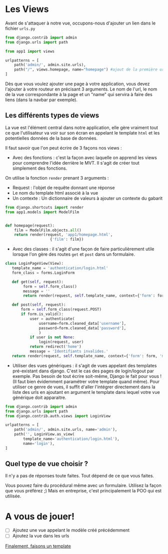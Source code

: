 # Les Views

Avant de s'attaquer à notre vue, occupons-nous d'ajouter un lien dans le fichier `urls.py`

````python
from django.contrib import admin
from django.urls import path

from app1 import views

urlpatterns = [
    path('admin/', admin.site.urls),
    path("/", views.homepage, name="homepage") #ajout de la première url
]
````

Dès que vous voulez ajouter une page à votre application, vous devez l'ajouter à votre routeur en précisant 3 arguments. Le nom de l'url, le nom de la vue correspondante à la page et un "name" qui servira à faire des liens (dans la navbar par exemple).

## Les différents types de views

La vue est l'élément central dans notre application, elle gère vraiment tout ce que l'utilisateur va voir sur son écran en appelant le template `html` et les potentielles données de la base de données.

Il faut savoir que l'on peut écrire de 3 façons nos views : 

* Avec des fonctions : c'est la façon avec laquelle on apprend les views pour comprendre l'idée derrière le MVT. Il s'agit de créer tout simplement des fonctions. 

On utilise la fonction `render` prenant 3 arguments :
  * Request : l'objet de requête donnant une réponse
  * Le nom du template html associé à la vue
  * Un contexte : Un dictionnaire de valeurs à ajouter un contexte du gabarit

````python
from django.shortcuts import render
from app1.models import ModelFilm


def homepage(request):
    film = ModelFilm.objects.all()
    return render(request, 'app1/homepage.html',
                    {'film': film})
````

* Avec des classes : il s'agit d'une façon de faire particulièrement utile lorsque l'on gère des routes `get` et `post` dans un formulaire. 

````python
class LoginPageView(View):
   template_name = 'authentication/login.html'
   form_class = forms.LoginForm

   def get(self, request):
        form = self.form_class()
        message = ''
        return render(request, self.template_name, context={'form': form, 'message': message})

   def post(self, request):
       form = self.form_class(request.POST)
       if form.is_valid():
           user = authenticate(
               username=form.cleaned_data['username'],
               password=form.cleaned_data['password'],
               )
           if user is not None:
               login(request, user)
           return redirect('home')
           message = 'Identifiants invalides.'
   return render(request, self.template_name, context={'form': form, 'message': message})
````

* Utiliser des vues génériques : il s'agit de vues appelant des templates pré-existant dans django. C'est le cas des pages de login/logout par exemple. Pas besoin de tout écrire soit-même, Django le fait pour vous ! (Il faut bien évidemment paramétrer votre template quand même). Pour utiliser ce genre de vues, il suffit d'aller l'intégrer directement dans la liste des urls en ajoutant en argument le template dans lequel votre vue générique doit apparaitre. 

````python
from django.contrib import admin
from django.urls import path
from django.contrib.auth.views import LoginView

urlpatterns = [
    path('admin/', admin.site.urls, name='admin'),
    path('', LoginView.as_view(
        template_name='authentication/login.html'),
        name='login'),
]
````

## Quel type de vue choisir ? 

Il n'y a pas de réponses toute faites. Tout dépend de ce que vous faites. 

Vous pouvez faire du procédural même avec un formulaire. Utilisez la façon que vous préférez ;) Mais en entreprise, c'est principalement la POO qui est utilisée. 

# A vous de jouer! 

- [ ] Ajoutez une vue appelant le modèle créé précédemment 
- [ ] Ajoutez la vue dans les urls

[Finalement, faisons un template](https://github.com/CalcagnoLoic/workshop_python/blob/main/2.Framework_django/06.template.md)
